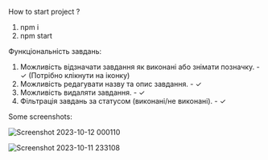 How to start project ?

1. npm i
2. npm start


Функціональність завдань:
1. Можливість відзначати завдання як виконані або знімати позначку. - ✓ (Потрібно клікнути на іконку)
2. Можливість редагувати назву та опис завдання. - ✓
3. Можливість видаляти завдання. - ✓
4. Фільтрація завдань за статусом (виконані/не виконані). - ✓


Some screenshots:

![Screenshot 2023-10-12 000110](https://github.com/Anton-dev-er/VIATEC_test_task/assets/78557277/ea15f8e0-9b3f-43ae-b5ed-067860280243)


![Screenshot 2023-10-11 233108](https://github.com/Anton-dev-er/VIATEC_test_task/assets/78557277/52ce601e-1b65-4bf5-9f6f-cdd31b5db2fb)
